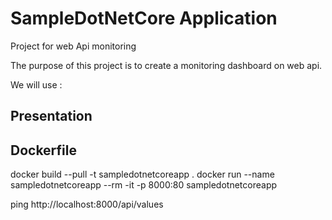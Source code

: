 # SampleDotNetCore Application

Project for web Api monitoring

The purpose of this project is to create a monitoring dashboard on web api.

We will use :

## Presentation

## Dockerfile 


docker build --pull -t sampledotnetcoreapp .
docker run --name sampledotnetcoreapp --rm -it -p 8000:80 sampledotnetcoreapp

ping http://localhost:8000/api/values